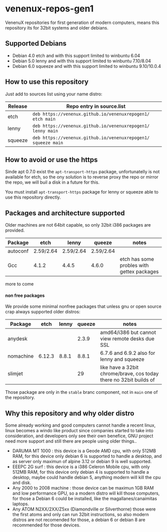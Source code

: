 # venenux-repos-gen1

VenenuX repositories for first generation of modern computers, means this repository its for 32bit systems and older debians.

## Supported Debians

* Debian 4.0 etch and with this support limited to winbuntu 6.04
* Debian 5.0 lenny and with this support limited to winbuntu 7.10/8.04
* Debian 6.0 squeeze and with this support limited to winbuntu 9.10/10.0.4

## How to use this repository

Just add to sources list using your name distro:

| Release | Repo entry in source.list |
| ------- | ------------------------------------------------------------- |
| etch    | `deb https://venenux.github.io/venenuxrepogen1/ etch main`    |
| lenny   | `deb https://venenux.github.io/venenuxrepogen1/ lenny main`   |
| squeeze | `deb https://venenux.github.io/venenuxrepogen1/ squeeze main` |

## How to avoid or use the https

Sinde apt 0.7.0 exist the `apt-transport-https` package, unfortunatelly 
is not available for etch, so the ony solution is to reverse proxy 
the repo or mirror the repo, we will buil a disk in a future for this.

You must install  `apt-transport-https` package for lenny or squeeze able 
to use this repository directly.

## Packages and architecture supported

Older machines are not 64bit capable, so only 32bit i386 packages are provided.

| Package            | etch      | lenny     | queeze    | notes    |
| ------------------ | --------- | --------- | --------- | -------- |
| autoconf           | 2.59/2.64 | 2.59/2.64 | 2.59/2.64 |          |
| Gcc                | 4.1.2     | 4.4.5     | 4.6.0     | etch has some probles with gettex packages |

more to come

#### non free packages

We provide some minimal nonfree packages that unless gnu or open source crap 
always supported older distros:

| Package            | etch      | lenny     | queeze    | notes    |
| ------------------ | --------- | --------- | --------- | -------- |
| anydesk            |           |           | 2.3.9     | amd64/i386 but cannot view remote desks due SSL |
| nomachine          | 6.12.3    | 8.8.1     | 8.8.1     | 6.7.6 and 6.9.2 also for lenny and squeeze |
| slimjet            |           |           | 29        | like have a 32bit chrome/brave, cos today there no 32bit builds of |

Those package are only in the `stable` branc component, not in `main` one of the repository.

##  Why this repository and why older distro

Some already working and good computers cannot handle a recent linux, 
linux becomes a windo like product since companies started to take into consideration, 
and developers only see their own benefice, GNU project need more support 
and still there are people using older things..

* DARUMA MT 1000 : this device is a Geode AMD cpu, with only 512MB RAM, 
for this device only debian 6 is supported to handle a desktop, and as server 
only maximun of alpine 3.12 or debian 9 is well supported.
* EEEPC 2G surf : this device is a i386 Celeron Mobile cpu, with only 512MB RAM, 
for this device only debian 4 is supported to handle a desktop, maybe 
could handle debian 5, anything modern will kill the cpu and disk.
* Any 2000 to 2008 machine : those device can be maximun 1GB RAM and 
low performance GPU, so a modern distro will kill those computers, for those 
a Debian 6 could be installed, like the magallanes/canaimitas laptops.
* Any ATOM N2XX/2XX/Z5xx (Diamondville or Silverthorne) those were the first atoms 
and only can run 32bit instructions, so also modern distros are not recomended 
for those, a debian 6 or debian 8 are recommended for those devices.

